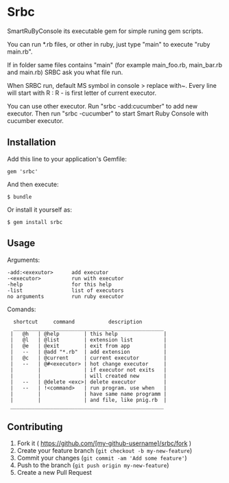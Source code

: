 # Srbc
SmartRuByConsole its executable gem for simple runing gem scripts.

You can run *.rb files, or other in ruby, just type "main" to execute "ruby main.rb".

If in folder same files contains "main" (for example main_foo.rb, main_bar.rb and main.rb) SRBC ask you what file run.

When SRBC run, default MS symbol in console > replace with~. Every line will start with R :  R - is first letter of current executor.

You can use other executor. Run "srbc -add:cucumber" to add new executor. Then run "srbc -cucumber" to start Smart Ruby Console with cucumber executor.

## Installation

Add this line to your application's Gemfile:

    gem 'srbc'

And then execute:

    $ bundle

Or install it yourself as:

    $ gem install srbc

## Usage

Arguments:

    -add:<exexutor>      add executor
    -<executor>          run with executor
    -help                for this help
    -list                list of executors
    no arguments         run ruby executor


 Comands:

      shortcut     command           description
      _________________________________________________
     |   @h   | @help        | this help               |
     |   @l   | @list        | extension list          |
     |   @e   | @exit        | exit from app           |
     |   --   | @add "*.rb"  | add extension           |
     |   @c   | @current     | current executor        |
     |   --   | @#<executor> | hot change executor     |
     |        |              | if executor not exits   |
     |        |              | will created new        |
     |   --   | @delete <exc>| delete executor         |
     |   --   | !<command>   | run program. use when   |
     |        |              | have same name programm |
     |        |              | and file, like pnig.rb  |
     __________________________________________________


## Contributing

1. Fork it ( https://github.com/[my-github-username]/srbc/fork )
2. Create your feature branch (`git checkout -b my-new-feature`)
3. Commit your changes (`git commit -am 'Add some feature'`)
4. Push to the branch (`git push origin my-new-feature`)
5. Create a new Pull Request
